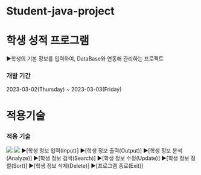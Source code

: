 # Student-java-project
# 학생 성적 프로그램
▶학생의 기본 정보를 입력하여, DataBase와 연동해 관리하는 프로젝트
### 개발 기간
2023-03-02(Thursday) ~ 2023-03-03(Friday)
# 적용기술
### 적용 기술
<img src="https://img.shields.io/badge/-Java-orange">
<img src="https://img.shields.io/badge/-MySql-blue">
▶[학생 정보 입력(Input)]
▶[학생 정보 출력(Output)]
▶[학생 정보 분석(Analyze)]
▶[학생 정보 검색(Search)]
▶[학생 정보 수정(Update)]
▶[학생 정보 정렬(Sort)]
▶[학생 정보 삭제(Delete)]
▶[프로그램 종료(Exit)]

